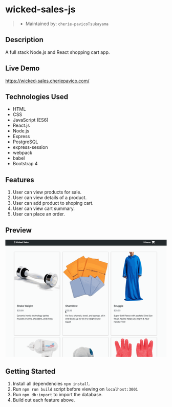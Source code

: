 # wicked-sales-js
> - Maintained by: `cherie-pavicoTsukayama`

## Description
A full stack Node.js and React shopping cart app.

## Live Demo
https://wicked-sales.cheriepavico.com/

## Technologies Used
  - HTML
  - CSS
  - JavaScript (ES6)
  - React.js
  - Node.js
  - Express
  - PostgreSQL
  - express-session
  - webpack
  - babel
  - Bootstrap 4
  
  ## Features
 1. User can view products for sale.
 1. User can view details of a product.
 1. User can add product to shoping cart.
 1. User can view cart summary.
 1. User can place an order.

 ## Preview
 <img src="server/public/images/WickedSales.gif">

## Getting Started
1. Install all dependencies `npm install`.
1. Run `npm run build` script before viewing on `localhost:3001`
1. Run `npm db:import` to import the database.
1. Build out each feature above.
